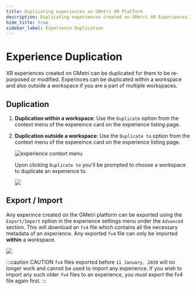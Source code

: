 ```yaml
---
title: Duplicating experiences on GMetri XR Platform
description: Duplicating experiences created on GMetri XR Experiences.
hide_title: true
sidebar_label: Experience Duplication
---
```


# Experience Duplication

XR experiences created on GMetri can be duplicated for them to be re-purposed or modified.
Experinces can be duplicated within a workspace and also outside a workspace if you are a part of multiple workspaces.

## Duplication

1. **Duplication within a workspace**: Use the `Duplicate` option from the context menu of the expereince card on the experience listing page.
2. **Duplication outside a workspace**: Use the `Duplicate to` option from the context menu of the expereince card on the experience listing page.

    ![experience context menu](https://r.vrgmetri.com/image/q_90/gb-web/portal-docs/assets/img/screenshots/experience_submenu_open.png.jpg#boxShadow)

    Upon clicking `Duplicate to` you'll be prompted to choose a workspace to duplicate an experience to.

    ![](https://r.vrgmetri.com/image/q_90/gb-web/portal-docs/assets/img/screenshots/duplicate_to_modal.png.jpg#boxShadow)

## Export / Import

Any experince created on the GMetri platform can be exported using the `Export/Import` option in the experience settings menu under the `Advanced` section. This will download an `fv4` file which contains all the necessary metadata of an experience. Any exported `fv4` file can only be imported **within** a workspace.

![](https://r.vrgmetri.com/image/h_500,q_90/gb-web/portal-docs/assets/img/screenshots/experience_settings_export_import.png.jpg#boxShadow)

:::caution CAUTION
`fv4` files exported before `11 January, 2020` will no longer work and cannot be used to import any experience. If you wish to import any such older `fv4` files to an experience, you must export the fv4 file again first.
:::